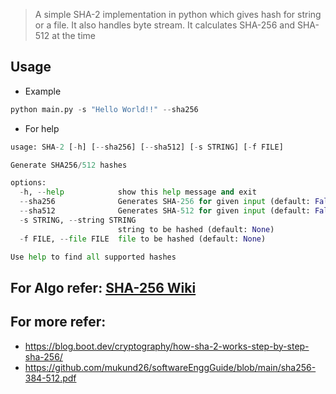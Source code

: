 > A simple SHA-2 implementation in python which gives hash for string or a file.
> It also handles byte stream.
> It calculates SHA-256 and SHA-512 at the time

## Usage

* Example

```python
python main.py -s "Hello World!!" --sha256
```

* For help
```python
usage: SHA-2 [-h] [--sha256] [--sha512] [-s STRING] [-f FILE]

Generate SHA256/512 hashes

options:
  -h, --help            show this help message and exit
  --sha256              Generates SHA-256 for given input (default: False)
  --sha512              Generates SHA-512 for given input (default: False)
  -s STRING, --string STRING
                        string to be hashed (default: None)
  -f FILE, --file FILE  file to be hashed (default: None)

Use help to find all supported hashes
```

## For Algo refer: [SHA-256 Wiki](https://en.wikipedia.org/wiki/SHA-2)

## For more refer:

- https://blog.boot.dev/cryptography/how-sha-2-works-step-by-step-sha-256/
- https://github.com/mukund26/softwareEnggGuide/blob/main/sha256-384-512.pdf
